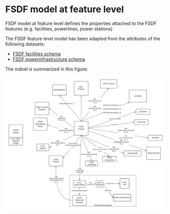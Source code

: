# FSDF model at feature level

FSDF model at feature level defines the properties attached to the FSDF features (e.g. facilities, powerlines, power stations)

The FSDF feature level model has been adapted from the attributes of the following datasets:

- [FSDF facilities schema](https://github.com/GeoscienceAustralia/FSDF-Facilities)
- [FSDF powerinfrastructure schema](https://github.com/GeoscienceAustralia/FSDF-PowerInfrastructure)

The mdoel is summarized in this figure: 

![FSDF feature ontology diagram](images/FSDF-Feature-Ontology-diagram.png)
